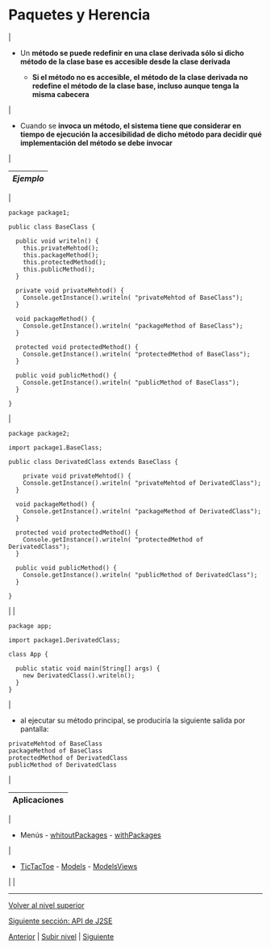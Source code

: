 # Paquetes y Herencia






| 
* Un **método se puede redefinir en una clase derivada sólo si dicho método de la clase base es accesible desde la clase derivada**


	+ **Si el método no es accesible, el método de la clase derivada no redefine el método de la clase base, incluso aunque tenga la misma cabecera**



 | 
* Cuando se **invoca un método, el sistema tiene que considerar en tiempo de ejecución la accesibilidad de dicho método para decidir qué implementación del método se debe invocar**


 |







| *Ejemplo* |
| --- |
| 


```
package package1;

public class BaseClass {

  public void writeln() {
    this.privateMehtod();
    this.packageMethod();
    this.protectedMethod();
    this.publicMethod();
  }

  private void privateMehtod() {
    Console.getInstance().writeln( "privateMehtod of BaseClass");
  }

  void packageMethod() {
    Console.getInstance().writeln( "packageMethod of BaseClass");
  }

  protected void protectedMethod() {
    Console.getInstance().writeln( "protectedMethod of BaseClass");
  }

  public void publicMethod() {
    Console.getInstance().writeln( "publicMethod of BaseClass");
  }

}
```


 | 


```
package package2;

import package1.BaseClass;

public class DerivatedClass extends BaseClass {

    private void privateMehtod() {
    Console.getInstance().writeln( "privateMehtod of DerivatedClass");
  }

  void packageMethod() {
    Console.getInstance().writeln( "packageMethod of DerivatedClass");
  }

  protected void protectedMethod() {
    Console.getInstance().writeln( "protectedMethod of DerivatedClass");
  }

  public void publicMethod() {
    Console.getInstance().writeln( "publicMethod of DerivatedClass");
  }

}
```


 |
| 


```
package app;

import package1.DerivatedClass;

class App {

  public static void main(String[] args) {
    new DerivatedClass().writeln();
  }
}
```


 | 
* al ejecutar su método principal, se produciría la siguiente salida por pantalla:






```
privateMehtod of BaseClass
packageMethod of BaseClass
protectedMethod of DerivatedClass
publicMethod of DerivatedClass
```


 |








| **Aplicaciones** |
| --- |
| 
* Menús - [whitoutPackages](https://github.com/USantaTecla-tech-java/src/tree/main/src/main/java/es/usantatecla/aX_menu/a4_extends/a4_modelDynamicMenu) - [withPackages](https://github.com/USantaTecla-tech-java/src/tree/main/src/main/java/es/usantatecla/aX_menu/a5_package)


 | 
* [TicTacToe](https://github.com/USantaTecla-0-domains/game-ticTacToe/tree/master/1.0.basic) - [Models](https://github.com/USantaTecla-tech-java/game-ticTacToe/tree/master/domainModel/basic/src/main/java/usantatecla) - [ModelsViews](https://github.com/USantaTecla-tech-java/game-ticTacToe/tree/master/documentView/basic/src/main/java/usantatecla)


 |  |


---

[Volver al nivel superior](../README.md)

[Siguiente sección: API de J2SE](../u6j2seApi/README.md)


[Anterior](../u4memberVisibility/README.md) | [Subir nivel](../README.md) | [Siguiente](../u6j2seApi/README.md)
